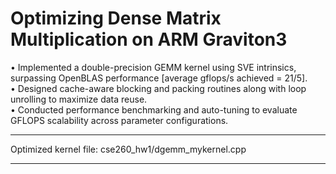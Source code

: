 # Optimizing Dense Matrix Multiplication on ARM Graviton3

• Implemented a double-precision GEMM kernel using SVE intrinsics, surpassing OpenBLAS performance [average gflops/s achieved = 21/5].  
• Designed cache-aware blocking and packing routines along with loop unrolling to maximize data reuse.  
• Conducted performance benchmarking and auto-tuning to evaluate GFLOPS scalability across parameter configurations.  

***********
Optimized kernel file: cse260_hw1/dgemm_mykernel.cpp
***********
